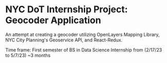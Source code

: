 # NYC DoT Internship Project: Geocoder Application

An attempt at creating a geocoder utilizing OpenLayers Mapping Library, NYC City Planning's Geoservice API, and React-Redux.


Time frame: First semester of BS in Data Science
Internship from (2/17/23 to 5/7/23) ~3 months
